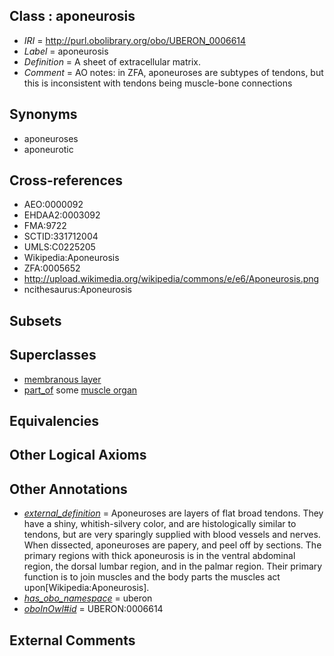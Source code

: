 
## Class : aponeurosis

 * *IRI* = http://purl.obolibrary.org/obo/UBERON_0006614
 * *Label* = aponeurosis
 * *Definition* = A sheet of extracellular matrix.
 * *Comment* = AO notes: in ZFA, aponeuroses are subtypes of tendons, but this is inconsistent with tendons being muscle-bone connections

## Synonyms

 * aponeuroses
 * aponeurotic

## Cross-references

 * AEO:0000092
 * EHDAA2:0003092
 * FMA:9722
 * SCTID:331712004
 * UMLS:C0225205
 * Wikipedia:Aponeurosis
 * ZFA:0005652
 * http://upload.wikimedia.org/wikipedia/commons/e/e6/Aponeurosis.png
 * ncithesaurus:Aponeurosis

## Subsets


## Superclasses

 * [membranous layer](../../UBERON/58/UBERON_0000158.md)
 * [part_of](../../BFO/50/BFO_0000050.md) some [muscle organ](../../UBERON/30/UBERON_0001630.md)

## Equivalencies


## Other Logical Axioms


## Other Annotations

 * *[external_definition](../../UBPROP/01/UBPROP_0000001.md)* = Aponeuroses are layers of flat broad tendons. They have a shiny, whitish-silvery color, and are histologically similar to tendons, but are very sparingly supplied with blood vessels and nerves. When dissected, aponeuroses are papery, and peel off by sections. The primary regions with thick aponeurosis is in the ventral abdominal region, the dorsal lumbar region, and in the palmar region. Their primary function is to join muscles and the body parts the muscles act upon[Wikipedia:Aponeurosis].
 * *[has_obo_namespace](../../ce/oboInOwl#hasOBONamespace.md)* = uberon
 * *[oboInOwl#id](../../id/oboInOwl#id.md)* = UBERON:0006614

## External Comments

